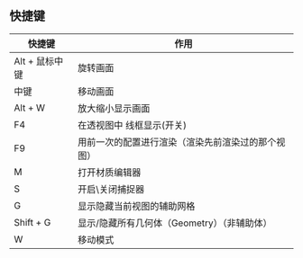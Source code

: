 ## 快捷键
| 快捷键 | 作用 |
| ------ | ------ |
| Alt + 鼠标中键 | 旋转画面 |
| 中键 | 移动画面 |
| Alt + W | 放大缩小显示画面 |
| F4 | 在透视图中 线框显示(开关) |
| F9 | 用前一次的配置进行渲染（渲染先前渲染过的那个视图） |
| M | 打开材质编辑器 |
| S | 开启\关闭捕捉器 |
| G | 显示隐藏当前视图的辅助网格 |
| Shift + G | 显示/隐藏所有几何体（Geometry）（非辅助体） |
| W | 移动模式 |
